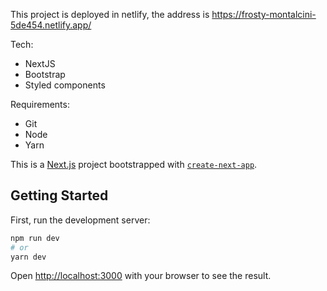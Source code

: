 This project is deployed in netlify, the address is https://frosty-montalcini-5de454.netlify.app/

Tech:
- NextJS
- Bootstrap
- Styled components

Requirements:
- Git
- Node
- Yarn


This is a [Next.js](https://nextjs.org/) project bootstrapped with [`create-next-app`](https://github.com/vercel/next.js/tree/canary/packages/create-next-app).

## Getting Started

First, run the development server:

```bash
npm run dev
# or
yarn dev
```

Open [http://localhost:3000](http://localhost:3000) with your browser to see the result.





